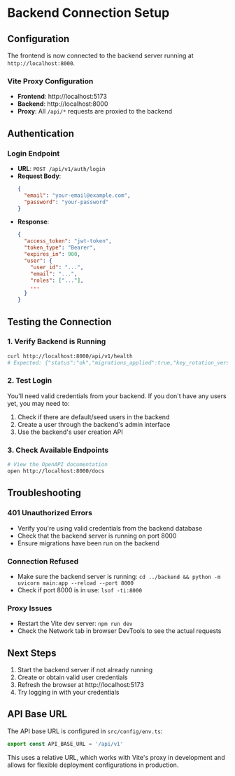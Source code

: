 # Backend Connection Setup

## Configuration

The frontend is now connected to the backend server running at `http://localhost:8000`.

### Vite Proxy Configuration
- **Frontend**: http://localhost:5173
- **Backend**: http://localhost:8000
- **Proxy**: All `/api/*` requests are proxied to the backend

## Authentication

### Login Endpoint
- **URL**: `POST /api/v1/auth/login`
- **Request Body**:
  ```json
  {
    "email": "your-email@example.com",
    "password": "your-password"
  }
  ```
- **Response**:
  ```json
  {
    "access_token": "jwt-token",
    "token_type": "Bearer",
    "expires_in": 900,
    "user": {
      "user_id": "...",
      "email": "...",
      "roles": ["..."],
      ...
    }
  }
  ```

## Testing the Connection

### 1. Verify Backend is Running
```bash
curl http://localhost:8000/api/v1/health
# Expected: {"status":"ok","migrations_applied":true,"key_rotation_version":1}
```

### 2. Test Login
You'll need valid credentials from your backend. If you don't have any users yet, you may need to:

1. Check if there are default/seed users in the backend
2. Create a user through the backend's admin interface
3. Use the backend's user creation API

### 3. Check Available Endpoints
```bash
# View the OpenAPI documentation
open http://localhost:8000/docs
```

## Troubleshooting

### 401 Unauthorized Errors
- Verify you're using valid credentials from the backend database
- Check that the backend server is running on port 8000
- Ensure migrations have been run on the backend

### Connection Refused
- Make sure the backend server is running: `cd ../backend && python -m uvicorn main:app --reload --port 8000`
- Check if port 8000 is in use: `lsof -ti:8000`

### Proxy Issues
- Restart the Vite dev server: `npm run dev`
- Check the Network tab in browser DevTools to see the actual requests

## Next Steps

1. Start the backend server if not already running
2. Create or obtain valid user credentials
3. Refresh the browser at http://localhost:5173
4. Try logging in with your credentials

## API Base URL

The API base URL is configured in `src/config/env.ts`:
```typescript
export const API_BASE_URL = '/api/v1'
```

This uses a relative URL, which works with Vite's proxy in development and allows for flexible deployment configurations in production.
